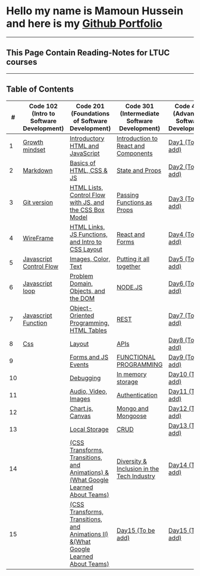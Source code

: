 # Hello my name is Mamoun Hussein and here is my [Github Portfolio](https://github.com/mamoon100)

---

## This Page Contain Reading-Notes for LTUC courses

---

## Table of Contents

| #   | Code 102 (Intro to Software Development)            | Code 201 (Foundations of Software Development)                                                                | Code 301 (Intermediate Software Development)                         | Code 401 (Advanced Software Development) |
| --- | --------------------------------------------------- | ------------------------------------------------------------------------------------------------------------- | -------------------------------------------------------------------- | ---------------------------------------- |
| 1   | [Growth mindset](./Code-102/Growth.md)              | [Introductory HTML and JavaScript](./Code-201/class-01.md)                                                    | [Introduction to React and Components](./Code-301/class-1.md)        | [Day1 (To be add)]()                     |
| 2   | [Markdown](./Code-102/markdown.md)                  | [Basics of HTML, CSS & JS](./Code-201/class-02.md)                                                            | [State and Props](./Code-301/class-2.md)                             | [Day2 (To be add)]()                     |
| 3   | [Git version](./Code-102/git.md)                    | [HTML Lists, Control Flow with JS, and the CSS Box Model](./Code-201/class-03.md)                             | [Passing Functions as Props](./Code-301/class-3.md)                  | [Day3 (To be add)]()                     |
| 4   | [WireFrame](./Code-102/wireframe.md)                | [HTML Links, JS Functions, and Intro to CSS Layout](./Code-201/class-04.md)                                   | [React and Forms](./Code-301/class-4.md)                             | [Day4 (To be add)]()                     |
| 5   | [Javascript Control Flow](./Code-102/javascript.md) | [Images, Color, Text](./Code-201/class-05.md)                                                                 | [Putting it all together](./Code-301/class-5.md)                     | [Day5 (To be add)]()                     |
| 6   | [Javascript loop](./Code-102/loop.md)               | [Problem Domain, Objects, and the DOM](./Code-201/class-06.md)                                                | [NODE.JS](./Code-301/class-6.md)                                     | [Day6 (To be add)]()                     |
| 7   | [Javascript Function](./Code-102/function.md)       | [Object-Oriented Programming, HTML Tables](./Code-201/class-07.md)                                            | [REST](./Code-301/class-7.md)                                        | [Day7 (To be add)]()                     |
| 8   | [Css](./Code-102/Css.md)                            | [Layout](./Code-201/class-08.md)                                                                              | [APIs](./Code-301/class-8.md)                                        | [Day8 (To be add)]()                     |
| 9   |                                                     | [Forms and JS Events](./Code-201/class-09.md)                                                                 | [FUNCTIONAL PROGRAMMING](./Code-301/class-9.md)                      | [Day9 (To be add)]()                     |
| 10  |                                                     | [Debugging](./Code-201/class-10.md)                                                                           | [In memory storage](./Code-301/class-10.md)                          | [Day10 (To be add)]()                    |
| 11  |                                                     | [Audio, Video, Images](./Code-201/class-11.md)                                                                | [Authentication](./Code-301/class-11.md)                             | [Day11 (To be add)]()                    |
| 12  |                                                     | [Chart.js, Canvas](./Code-201/class-12.md)                                                                    | [Mongo and Mongoose](./Code-301/class-12.md)                         | [Day12 (To be add)]()                    |
| 13  |                                                     | [Local Storage](./Code-201/class-13.md)                                                                       | [CRUD](./Code-301/class-13.md)                                       | [Day13 (To be add)]()                    |
| 14  |                                                     | [(CSS Transforms, Transitions, and Animations) &(What Google Learned About Teams)](./Code-201/class-14.md)    | [Diversity & Inclusion in the Tech Industry](./Code-301/class-14.md) | [Day14 (To be add)]()                    |
| 15  |                                                     | [(CSS Transforms, Transitions, and Animations II) &(What Google Learned About Teams)](./Code-201/class-14.md) | [Day15 (To be add)]()                                                | [Day15 (To be add)]()                    |
